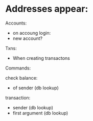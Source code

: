 # Addresses appear:<br>

Accounts:<br>
 * on accoung login:
 * new account?
	
Txns:<br>
 * When creating transactons

Commands:<br>

check balance:<br>
 * of sender (db lookup)

transaction:<br>
 * sender (db lookup)
 * first argument (db lookup)